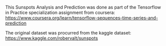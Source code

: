 
This Sunspots Analysis and Prediction was done as part of the Tensorflow in Practice specialization assignment from coursera:
https://www.coursera.org/learn/tensorflow-sequences-time-series-and-prediction

The original dataset was procurred from the kaggle dataset:
https://www.kaggle.com/robervalt/sunspots
